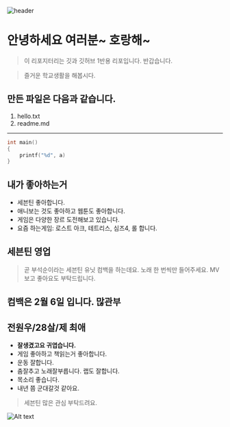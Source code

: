 ![header](https://capsule-render.vercel.app/api?type=Waving&color=4e63d6&height=200&section=header&text=GGM_공서연&fontSize=50&animation=fadeIn&fontColor=DDDDDD)
# 안녕하세요 여러분~ 호랑해~

> 이 리포지터리는 깃과 깃허브 1반용 리포입니다.
> 반갑습니다.

>즐거운 학교생활을 해봅시다.

## **만든 파일은 다음과 같습니다.**

1. hello.txt
2. readme.md
-----
```c
int main()
{
    printf("%d", a)
}
```
## **내가 좋아하는거**
* 세븐틴 좋아합니다.
* 애니보는 것도 좋아하고 웹툰도 좋아합니다.
* 게임은 다양한 장르 도전해보고 있습니다.
* 요즘 하는게임: 로스트 아크, 테트리스, 심즈4, 롤 합니다.

## **세븐틴 영업**

> 곧 부석순이라는 세븐틴 유닛 컴백을 하는데요. 노래 한 번씩만 들어주세요. MV보고 좋아요도 부탁드립니다.

## 컴백은 **2월 6일** 입니다. 많관부

## 전원우/28살/제 최애
* **잘생겼고요 귀엽습니다.**
* 게임 좋아하고 책읽는거 좋아합니다.
* 운동 잘합니다.
* 춤잘추고 노래잘부릅니다. 랩도 잘합니다.
* 목소리 좋습니다.
* 내년 쯤 군대갈것 같아요.
> 세븐틴 많은 관심 부탁드려요.

![Alt text](https://w.namu.la/s/af5f77318def29deac35ea32aaa7b33a0ccb0aaa3e9b4ef701a5779e5a2a779c9f79bba91807e97daa21d0d8a9c66d2864f33c8243e9f05d678c21552ed9832f0c403d702bdeb79603e8406e3bdfa18c3f201e4a5bb625675071a8983f675b89)